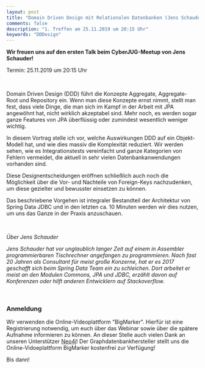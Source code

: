 ```yaml
---
layout: post
title: "Domain Driven Design mit Relationalen Datenbanken (Jens Schauder)"
comments: false
description: "1. Treffen am 25.11.2019 um 20:15 Uhr"
keywords: "DDDesign"
---
```


**Wir freuen uns auf den ersten Talk beim CyberJUG-Meetup von Jens Schauder!**

Termin: 25.11.2019 um 20:15 Uhr

<br/>

Domain Driven Design (DDD) führt die Konzepte Aggregate, Aggregate-Root und Repository ein.
Wenn man diese Konzepte ernst nimmt, stellt man fest, dass viele Dinge, die man sich im Kampf in der Arbeit mit JPA angewöhnt hat, nicht wirklich akzeptabel sind.
Mehr noch, es werden sogar ganze Features von JPA überflüssig oder zumindest wesentlich weniger wichtig.

In diesem Vortrag stelle ich vor, welche Auswirkungen DDD auf ein Objekt-Modell hat, und wie dies massiv die Komplexität reduziert.
Wir werden sehen, wie es Integrationstests vereinfacht und ganze Kategorien von Fehlern vermeidet, die aktuell in sehr vielen Datenbankanwendungen vorhanden sind.

Diese Designentscheidungen eröffnen schließlich auch noch die Möglichkeit über die Vor- und Nachteile von Foreign-Keys nachzudenken, um diese gezielter und bewusster einsetzen zu können.

Das beschriebene Vorgehen ist integraler Bestandteil der Architektur von Spring Data JDBC und in den letzten ca. 10 Minuten werden wir dies nutzen, um uns das Ganze in der Praxis anzuschauen.

<br/>

*Über Jens Schauder*

*Jens Schauder hat vor unglaublich langer Zeit auf einem in Assembler programmierbaren Tischrechner angefangen zu programmieren. Nach fast 20 Jahren als Consultant für meist große Konzerne, hat er es 2017 geschafft sich beim Spring Data Team ein zu schleichen. Dort arbeitet er meist an den Modulen Commons, JPA und JDBC, erzählt davon auf Konferenzen oder hilft anderen Entwicklern auf Stackoverflow.*

<br>

### Anmeldung

Wir verwenden die Online-Videoplattform "BigMarker". Hierfür ist eine Registrierung notwendig, um euch über das Webinar sowie über die spätere Aufnahme informieren zu können. An dieser Stelle auch vielen Dank an unseren Unterstützer [Neo4j](https://neo4j.com/)! Der Graphdatenbankhersteller stellt uns die Online-Vidoeplattform BigMarker kostenfrei zur Verfügung! 

<div id="bigmarker-conference-widget-container66912d5a609d"></div><script src="https://www.bigmarker.com/widget/register_widget.js?club=neo4j&conference=66912d5a609d&widget_type=image_register&series_register=&upcoming_sub_title=N%C3%A4chster%20Vortrag&live_sub_title=Der%20Vortrag%20l%C3%A4uft%20gerade&rec_sub_title=Schau%20den%20Vortrag%20an&upcoming_button_text=Anmelden&live_button_text=Anmelden%20%26%20zuschauen&rec_button_text=Zur%20Aufnahme&link_to_channel=false&background_color=000&btext_color=ffffff&link_color=FFBF00&ltext_color=ffffff&cid=08ef4185cc3f" type="text/javascript"></script>

Bis dann!